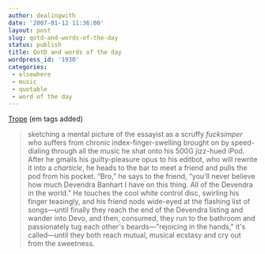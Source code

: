 ```yaml
---
author: dealingwith
date: '2007-01-12 11:36:00'
layout: post
slug: qotd-and-words-of-the-day
status: publish
title: QotD and words of the day
wordpress_id: '1930'
categories:
 - elsewhere
 - music
 - quotable
 - word of the day
---
```


[Trope][1] (em tags added)

> sketching a mental picture of the essayist as a scruffy _fucksimper_ who
suffers from chronic index-finger-swelling brought on by speed-dialing through
all the music he shat onto his 500G jizz-hued iPod. After he gmails his
guilty-pleasure opus to his editbot, who will rewrite it into a _charticle_,
he heads to the bar to meet a friend and pulls the pod from his pocket. “Bro,”
he says to the friend, “you'll never believe how much Devendra Banhart I have
on this thing. All of the Devendra in the world.” He touches the cool white
control disc, swirling his finger teasingly, and his friend nods wide-eyed at
the flashing list of songs—until finally they reach the end of the Devendra
listing and wander into Devo, and then, consumed, they run to the bathroom and
passionately tug each other's beards—"rejoicing in the hands," it's
called—until they both reach mutual, musical ecstasy and cry out from the
sweetness.

   [1]: http://www.ftrain.com/trope-guilty-pleasure.html


